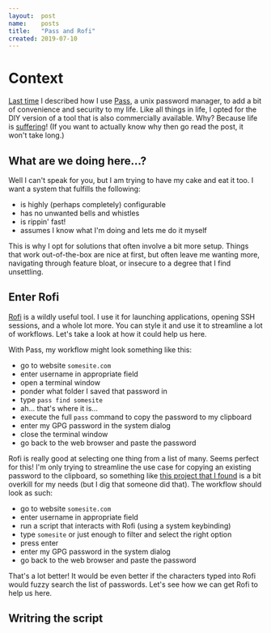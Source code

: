 ```yaml
---
layout:  post
name:    posts
title:   "Pass and Rofi"
created: 2019-07-10
---
```


# Context

[Last time](/2019/05/12/pass.html) I described how I use
[Pass](https://www.passwordstore.org/), a unix password manager, to add a bit of
convenience and security to my life. Like all things in life, I opted for the
DIY version of a tool that is also commercially available. Why? Because life is
[suffering](https://en.wikipedia.org/wiki/Dukkha)! (If you want to actually know
why then go read the post, it won't take long.)

## What are we doing here...?

Well I can't speak for you, but I am trying to have my cake and eat it too. I
want a system that fulfills the following:

- is highly (perhaps completely) configurable 
- has no unwanted bells and whistles
- is rippin' fast!
- assumes I know what I'm doing and lets me do it myself

This is why I opt for solutions that often involve a bit more setup. Things that
work out-of-the-box are nice at first, but often leave me wanting more,
navigating through feature bloat, or insecure to a degree that I find
unsettling.

## Enter Rofi

[Rofi](https://github.com/davatorium/rofi) is a wildly useful tool. I use it for
launching applications, opening SSH sessions, and a whole lot more. You can
style it and use it to streamline a lot of workflows. Let's take a look at how
it could help us here.

With Pass, my workflow might look something like this:

- go to website `somesite.com`
- enter username in appropriate field
- open a terminal window
- ponder what folder I saved that password in
- type `pass find somesite`
- ah... that's where it is...
- execute the full `pass` command to copy the password to my clipboard
- enter my GPG password in the system dialog
- close the terminal window
- go back to the web browser and paste the password

Rofi is really good at selecting one thing from a list of many. Seems perfect
for this! I'm only trying to streamline the use case for copying an existing
password to the clipboard, so something like [this project that I found](
https://github.com/carnager/rofi-pass) is a bit overkill for my needs (but I dig
that someone did that). The workflow should look as such:

- go to website `somesite.com`
- enter username in appropriate field
- run a script that interacts with Rofi (using a system keybinding)
- type `somesite` or just enough to filter and select the right option
- press enter
- enter my GPG password in the system dialog
- go back to the web browser and paste the password

That's a lot better! It would be even better if the characters typed into Rofi
would fuzzy search the list of passwords. Let's see how we can get Rofi to help
us here.

## Writring the script

